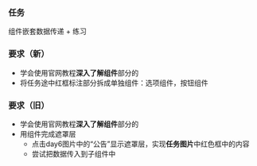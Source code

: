 ### 任务
组件嵌套数据传递 + 练习
### 要求（新）
- 学会使用官网教程**深入了解组件**部分的 
- 将任务途中红框标注部分拆成单独组件：选项组件，按钮组件

### 要求（旧）
- 学会使用官网教程**深入了解组件**部分的 
- 用组件完成遮罩层
    - 点击day6图片中的“公告”显示遮罩层，实现**任务图片**中红色框中的内容
    - 尝试把数据传入到子组件中
